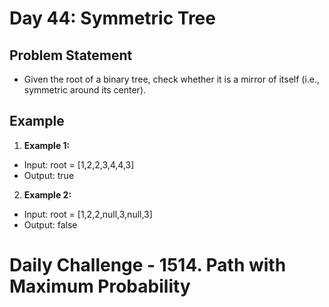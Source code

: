 # Day 44: Symmetric Tree

## Problem Statement
- Given the root of a binary tree, check whether it is a mirror of itself (i.e., symmetric around its center).

## Example

1. **Example 1:**
- Input: root = [1,2,2,3,4,4,3]
- Output: true

2. **Example 2:**
- Input: root = [1,2,2,null,3,null,3]
- Output: false

# Daily Challenge - 1514. Path with Maximum Probability
